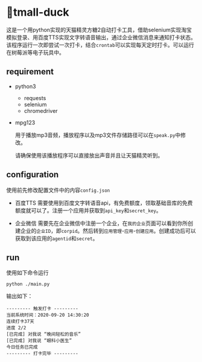 # 🦆tmall-duck

这是一个用python实现的天猫精灵方糖2自动打卡工具，借助selenium实现淘宝模拟登录、用百度TTS实现文字转语音输出，通过企业微信消息来通知打卡状态。
该程序运行一次即尝试一次打卡，结合`crontab`可以实现每天定时打卡。可以运行在树莓派等电子玩具中。

## requirement

- python3
    - requests
    - selenium
    - chromedriver

- mpg123

    用于播放mp3音频，播放程序以及mp3文件存储路径可以在`speak.py`中修改。

    请确保使用该播放程序可以直接放出声音并且让天猫精灵听到。


## configuration
使用前先修改配置文件中的内容`config.json`

- 百度TTS
    需要使用到百度文字转语音api，有免费额度，领取基础音库的免费额度就可以了。注册一个应用并获取到`api_key`和`secret_key`。

- 企业微信
    需要先在企业微信中注册一个企业，在`我的企业`页面可以看到你所创建企业的`企业ID`，即`corpid`。然后转到`应用管理`-`应用`-`创建应用`。创建成功后可以获取到该应用的`agentid`和`secret`。

## run

使用如下命令运行

```shell
python ./main.py
```

输出如下：

```
--------- 触发打卡 ---------
当前系统时间：2020-09-20 14:30:20
连续打卡37天
进度 2/2
[已完成] 对我说 “晚间轻松的音乐”
[已完成] 对我说 “眼科小医生”
今日任务已完成
--------- 打卡完毕 ---------
```

